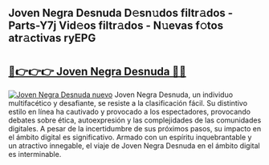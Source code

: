 ## Joven Negra Desnuda D𝚎sn𝚞dos filtr𝚊dos - Parts-Y7j Vid𝚎os filtr𝚊dos - N𝚞evas f𝚘tos atr𝚊ctivas ryEPG

# <h2><a href="http://mb3u3u.tromn.icu/?c=Joven+Negra+Desnuda">🔗👉👉👉 Joven Negra Desnuda 🔗🔗</a></h2>

[![Joven Negra Desnuda nuevo](https://i.imgur.com/pEAQMta.gif)](http://mb3u3u.tromn.icu/?c=Joven+Negra+Desnuda)
Joven Negra Desnuda, un individuo multifacético y desafiante, se resiste a la clasificación fácil. Su distintivo estilo en línea ha cautivado y provocado a los espectadores, provocando debates sobre ética, autoexpresión y las complejidades de las comunidades digitales. A pesar de la incertidumbre de sus próximos pasos, su impacto en el ámbito digital es significativo. Armado con un espíritu inquebrantable y un atractivo innegable, el viaje de Joven Negra Desnuda en el ámbito digital es interminable.
